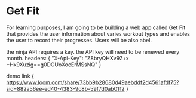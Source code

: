 # Get Fit
For learning purposes, I am going to be building a web app called Get Fit that provides the user information about varies workout types and enables the user to record their progresses. Users will be also abel.

the ninja API requires a key. 
the API key will need to be renewed every month.
headers: {
        "X-Api-Key": "Z8bryQHXv9Z+x             +Hx9Xuzig==g0DGUoXocErMSsNQ"
            }
            
demo link
 {
    https://www.loom.com/share/73bb9b28680d49aebddf2d4561afdf75?sid=882a56ee-ed40-4383-9c8b-59f7d0ab0112
 }
